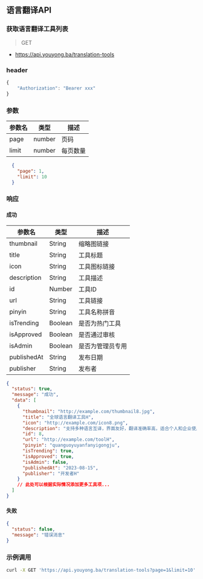 ## 语言翻译API
### 获取语言翻译工具列表

> GET

- https://api.youyong.ba/translation-tools

### header

```javascript
{
    "Authorization": "Bearer xxx"
}
```

### 参数

| 参数名 | 类型   | 描述     |
| ------ | ------ | -------- |
| page   | number | 页码     |
| limit  | number | 每页数量 |


```json
  {
    "page": 1,
    "limit": 10
  }
```


### 响应

#### 成功


| 参数名       | 类型    | 描述                               |
| ----------- | ------- | ---------------------------------- |
| thumbnail   | String  | 缩略图链接                         |
| title       | String  | 工具标题                           |
| icon        | String  | 工具图标链接                       |
| description | String  | 工具描述                           |
| id          | Number  | 工具ID                             |
| url         | String  | 工具链接                           |
| pinyin      | String  | 工具名称拼音                       |
| isTrending  | Boolean | 是否为热门工具                     |
| isApproved  | Boolean | 是否通过审核                       |
| isAdmin     | Boolean | 是否为管理员专用                   |
| publishedAt | String  | 发布日期                           |
| publisher   | String  | 发布者                             |


```json
{
  "status": true,
  "message": "成功",
  "data": [
    {
      "thumbnail": "http://example.com/thumbnail8.jpg",
      "title": "全球语言翻译工具H",
      "icon": "http://example.com/icon8.png",
      "description": "支持多种语言互译，界面友好，翻译准确率高，适合个人和企业使用，帮助跨越语言障碍。",
      "id": 8,
      "url": "http://example.com/toolH",
      "pinyin": "quanguoyuyanfanyigongju",
      "isTrending": true,
      "isApproved": true,
      "isAdmin": false,
      "publishedAt": "2023-08-15",
      "publisher": "开发者H"
    }
    // 此处可以根据实际情况添加更多工具项...
  ]
}
```

#### 失败

```json
{
  "status": false,
  "message": "错误消息"
}
```

### 示例调用

```bash
curl -X GET 'https://api.youyong.ba/translation-tools?page=1&limit=10'
```